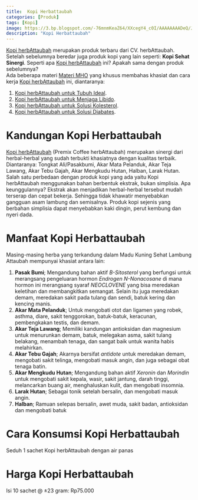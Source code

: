 ```yaml
---
title:  Kopi Herbattaubah
categories: [Produk]
tags: [Kopi]
image: https://3.bp.blogspot.com/-76mnmKeaZ64/XXcegY4_c0I/AAAAAAAADeQ/JFoMpVnCEqEKxyGduy025JaFct21qFHPwCKgBGAs/s1600/201909-produk-kopi-herbattaubah-blog.png
description: "Kopi Herbattaubah"
---
```


<div><a href="/produk/kopi-herbattaubah" title="Kopi herbAttaubah">Kopi herbAttaubah</a> merupakan produk terbaru dari CV. herbAttaubah. Setelah sebelumnya beredar juga produk kopi yang lain seperti: <b>Kopi Sehat Sinergi</b>. Seperti apa <a href="/produk/kopi-herbattaubah" title="Kopi herbAttaubah">Kopi herbAttaubah</a> ini? Apakah sama dengan produk sebelumnya?</div>

<div>Ada beberapa materi <a href="/materi" title="Materi MHO">Materi MHO</a> yang khusus membahas khasiat dan cara kerja <a href="/produk/kopi-herbattaubah" title="Kopi herbAttaubah">Kopi herbAttaubah</a> ini, diantaranya:</div>

<ol>
<li><a href="/materi/kopi-herbattaubah-untuk-tubuh-ideal" title="Kopi herbAttaubah untuk Badan Ideal">Kopi herbAttaubah untuk Tubuh Ideal</a>.</li>
<li><a href="/materi/kopi-herbattaubah-untuk-meningkatkan-libido" title="Kopi herbAttaubah untuk Menjaga Libido">Kopi herbAttaubah untuk Menjaga Libido</a>.</li>
<li><a href="/materi/kopi-herbattaubah-untuk-solusi-kolesterol" title="Kopi herbAttaubah untuk Kolesterol">Kopi herbAttaubah untuk Solusi Kolesterol</a>.</li>
<li><a href="/materi/kopi-herbattaubah-untuk-solusi-diabetes" title="Kopi herbAttaubah untuk Diabetes">Kopi herbAttaubah untuk Solusi Diabates</a>.</li></ol>

<h1>Kandungan Kopi Herbattaubah</h1>

<div><a href="/produk/kopi-herbattaubah" title="Kopi herbAttaubah">Kopi herbAttaubah</a> (Premix Coffee herbAttaubah) merupakan sinergi dari herbal-herbal yang sudah terbukti khasiatnya dengan kualitas terbaik. Diantaranya: Tongkat Ali/Pasakbumi, Akar Mata Pelanduk, Akar Teja Lawang, Akar Tebu Gajah, Akar Mengkudu Hutan, Halban, Larak Hutan.</div>

<div>Salah satu perbedaan dengan produk kopi yang ada yaitu Kopi herbAttaubah menggunakan bahan berbentuk ekstrak, bukan simplisia. Apa keunggulannya? Ekstrak akan menjadikan herbal-herbal tersebut mudah terserap dan cepat bekerja. Sehingga tidak khawatir menyebabkan gangguan asam lambung dan semisalnya. Produk kopi sejenis yang berbahan simplisia dapat menyebabkan kaki dingin, perut kembung dan nyeri dada.</div>

<h1>Manfaat Kopi Herbattaubah</h1>

<div>Masing-masing herba yang terkandung dalam Madu Kuning Sehat Lambung Attaubah mempunyai khasiat antara lain:</div>

<ol><li><b>Pasak Bumi</b>; Mengandung bahan aktif <i>B-Sitosterol</i> yang berfungsi untuk merangsang pengeluaran hormon <i>Endrogen N-Nonacosane</i> di mana hormon ini merangsang syaraf <i>NEOCLOVENE</i> yang bisa meredakan keletihan dan membangkitkan semangat. Selain itu juga meredakan demam, meredakan sakit pada tulang dan sendi, batuk kering dan kencing manis.</li>
    <li><b>Akar Mata Pelanduk</b>; Untuk mengobati otot dan ligamen yang robek, asthma, diare, sakit tenggorokan, batuk-batuk, keracunan, pembengkakan testis, dan demam.</li>
    <li><b>Akar Teja Lawang</b>; Memiliki kandungan antioksidan dan magnesium untuk menurunkan demam, batuk, melegakan asma, sakit tulang belakang, menambah tenaga, dan sangat baik untuk wanita habis melahirkan.</li>
    <li><b>Akar Tebu Gajah</b>; Akarnya bersifat <i>antidote</i> untuk meredakan demam, mengobati sakit telinga, mengobati masuk angin, dan juga sebagai obat tenaga batin.</li>
    <li><b>Akar Mengkudu Hutan</b>; Mengandung bahan aktif <i>Xeronin</i> dan <i>Morindin</i> untuk mengobati sakit kepala, wasir, sakit jantung, darah tinggi, melancarkan buang air, menghaluskan kulit, dan mengobati insomnia.</li>
    <li><b>Larak Hutan</b>; Sebagai tonik setelah bersalin, dan mengobati masuk angin.</li>
    <li><b>Halban</b>; Ramuan selepas bersalin, awet muda, sakit badan, antioksidan dan mengobati batuk</li></ol>

<h1>Cara Konsumsi Kopi Herbattaubah</h1>

<div>Seduh 1 sachet Kopi herbAttaubah dengan air panas</div>

<h1>Harga Kopi Herbattaubah</h1>

<div>Isi 10 sachet @ ±23 gram: Rp75.000</div>